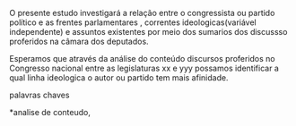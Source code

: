 
O presente estudo investigará a relação entre o congressista ou partido político  e as frentes parlamentares ,  correntes ideologicas(variável independente) e assuntos existentes por meio dos sumarios dos discussso proferidos na câmara dos deputados.


Esperamos que através da análise do conteúdo discursos proferidos no Congresso nacional entre as legislaturas xx e yyy possamos identificar a qual linha ideologica o autor ou partido tem mais afinidade.



palavras chaves

*analise de conteudo, 
